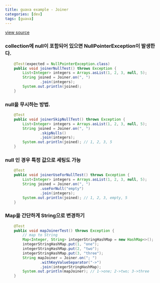 ```yaml
---
title: guava example - Joiner
categories: [dev]
tags: [guava]
---
```


[view source](https://github.com/camon85/guava-example)

### collection에 null이 포함되어 있으면 NullPointerException이 발생한다.

```java
    @Test(expected = NullPointerException.class)
    public void joinerNullTest() throws Exception {
        List<Integer> integers = Arrays.asList(1, 2, 3, null, 5);
        String joined = Joiner.on(", ")
                .join(integers);
        System.out.println(joined);
    }
```

### null을 무시하는 방법.

```java
    @Test
    public void joinerSkipNullTest() throws Exception {
        List<Integer> integers = Arrays.asList(1, 2, 3, null, 5);
        String joined = Joiner.on(", ")
                .skipNulls()
                .join(integers);
        System.out.println(joined); // 1, 2, 3, 5
    }
```

### null 인 경우 특정 값으로 세팅도 가능

```java
    @Test
    public void joinerUseForNullTest() throws Exception {
        List<Integer> integers = Arrays.asList(1, 2, 3, null, 5);
        String joined = Joiner.on(", ")
                .useForNull("empty")
                .join(integers);
        System.out.println(joined); // 1, 2, 3, empty, 5
    }
```

### Map을 간단하게 String으로 변경하기

```java
    @Test
    public void mapJoinerTest() throws Exception {
        // map to String
        Map<Integer, String> integerStringHashMap = new HashMap<>();
        integerStringHashMap.put(1, "one");
        integerStringHashMap.put(2, "two");
        integerStringHashMap.put(3, "three");
        String mapJoiner = Joiner.on("; ")
                .withKeyValueSeparator("->")
                .join(integerStringHashMap);
        System.out.println(mapJoiner); // 1->one; 2->two; 3->three
    }
```
